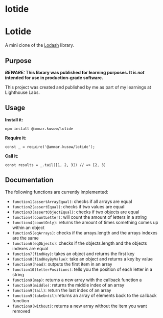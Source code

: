 # lotide
# Lotide

A mini clone of the [Lodash](https://lodash.com) library.

## Purpose

**_BEWARE:_ This library was published for learning purposes. It is _not_ intended for use in production-grade software.**

This project was created and published by me as part of my learnings at Lighthouse Labs. 

## Usage

**Install it:**

`npm install @ammar.kusow/lotide`

**Require it:**

`const _ = require('@ammar.kusow/lotide');`

**Call it:**

`const results = _.tail([1, 2, 3]) // => [2, 3]`

## Documentation

The following functions are currently implemented:

* `function1(assertArrayEqual)`: checks if all arrays are equal
* `function2(assertEqual)`: checks if two values are equal
* `function3(assertObjectEqual)`: checks if two objects are equal
* `function4(countLetter)`: will count the amount of letters in a string
* `function4(countOnly)`: returns the amount of times something comes up within an object
* `function5(eqArrays)`: checks if the arrays.length and the arrays indexes are the same
* `function6(eqObjects)`: checks if the objects.length and the objects indexes are equal
* `function7(findKey)`: takes an object and returns the first key
* `function8(findKeyByValue)`: take an object and returns a key by value
* `function9(head)`: outputs the first item in an array
* `function10(letterPositions)`: tells you the position of each letter in a string
* `function9(map)`: returns a new array with the callback function a
* `function9(middle)`: returns the middle index of an array
* `function9(tail)`: return the last index of an array
* `function9(takeUntil)`:returns an array of elements back to the callback function
* `function9(without)`: returns a new array without the item you want removed